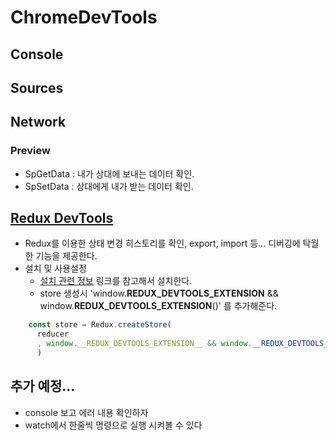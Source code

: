 # ChromeDevTools
## Console

## Sources

## Network
### Preview
- SpGetData : 내가 상대에 보내는 데이터 확인.
- SpSetData : 상대에게 내가 받는 데이터 확인.


## [Redux DevTools](https://github.com/reduxjs/redux-devtools)
- Redux를 이용한 상태 변경 히스토리를 확인, export, import 등... 디버깅에 탁월한 기능을 제공한다.
- 설치 및 사용설정
    - [설치 관련 정보](https://github.com/reduxjs/redux-devtools/tree/main/extension#installation) 링크를 참고해서 설치한다.
    - store 생성시 'window.__REDUX_DEVTOOLS_EXTENSION__ && window.__REDUX_DEVTOOLS_EXTENSION__()' 를 추가해준다.
```javascript
    const store = Redux.createStore(
      reducer
      , window.__REDUX_DEVTOOLS_EXTENSION__ && window.__REDUX_DEVTOOLS_EXTENSION__()  // Redex DevTools 사용을 위한 추가
      )
```

## 추가 예정...
- console 보고 에러 내용 확인하자
- watch에서 한줄씩 명령으로 실행 시켜볼 수 있다

